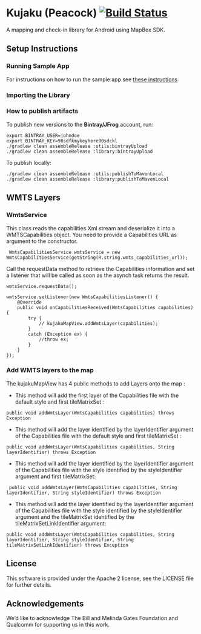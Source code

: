 # Kujaku (Peacock) [![Build Status](https://travis-ci.org/onaio/kujaku.svg?branch=master)](https://travis-ci.org/onaio/kujaku)

A mapping and check-in library for Android using MapBox SDK.

## Setup Instructions

### Running Sample App

For instructions on how to run the sample app see [these instructions](./sample/README.md).

### Importing the Library

### How to publish artifacts

To publish new versions to the **Bintray/JFrog** account, run:

```
export BINTRAY_USER=johndoe
export BINTRAY_KEY=98sdfkmykeyhere90sdckl
./gradlew clean assembleRelease :utils:bintrayUpload
./gradlew clean assembleRelease :library:bintrayUpload

```

To publish locally:

```
./gradlew clean assembleRelease :utils:publishToMavenLocal
./gradlew clean assembleRelease :library:publishToMavenLocal

```

## WMTS Layers

### WmtsService

This class reads the capabilities Xml stream and deserialize it into a WMTSCapabilities object.
You need to provide a Capabilities URL as argument to the constructor.

```
 WmtsCapabilitiesService wmtsService = new WmtsCapabilitiesService(getString(R.string.wmts_capabilities_url));
```

Call the requestData method to retrieve the Capabilities information and set a listener that will be called as soon as the asynch task returns the result.

```
wmtsService.requestData();

wmtsService.setListener(new WmtsCapabilitiesListener() {
    @Override
    public void onCapabilitiesReceived(WmtsCapabilities capabilities) {
        try {
            // kujakuMapView.addWmtsLayer(capabilities);
        }
        catch (Exception ex) {
            //throw ex;
        }
    }
});
```

### Add WMTS layers to the map

The kujakuMapView has 4 public methods to add Layers onto the map :

* This method will add the first layer of the Capabilities file with the default style and first tileMatrixSet :
```
public void addWmtsLayer(WmtsCapabilities capabilities) throws Exception
```

* This method will add the layer identified by the layerIdentifier argument of the Capabilities file with the default style and first tileMatrixSet :
```
public void addWmtsLayer(WmtsCapabilities capabilities, String layerIdentifier) throws Exception
```

* This method will add the layer identified by the layerIdentifier argument of the Capabilities file with the style identified by the styleIdentifier argument and first tileMatrixSet:
```
 public void addWmtsLayer(WmtsCapabilities capabilities, String layerIdentifier, String styleIdentifier) throws Exception
```

* This method will add the layer identified by the layerIdentifier argument of the Capabilities file with the style identified by the styleIdentifier argument and the tileMatrixSet identified by the tileMatrixSetLinkIdentifier argument:
```
public void addWmtsLayer(WmtsCapabilities capabilities, String layerIdentifier, String styleIdentifier, String tileMatrixSetLinkIdentifier) throws Exception
```


## License

This software is provided under the Apache 2 license, see the LICENSE file for further details.

## Acknowledgements

We’d like to acknowledge The Bill and Melinda Gates Foundation and Qualcomm for supporting us in this work.
